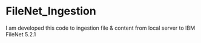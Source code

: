 # FileNet_Ingestion
I am developed this code to ingestion file &amp; content from local server to IBM FileNet 5.2.1
